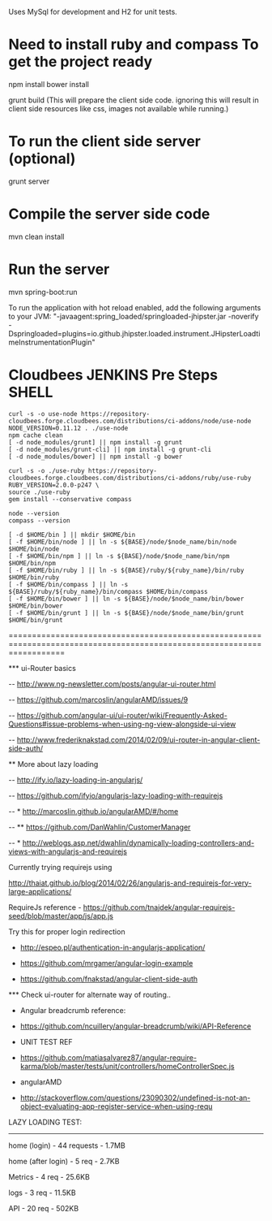 Uses MySql for development and H2 for unit tests.

 Need to install ruby and compass
To get the project ready
========================
npm install
bower install

grunt build
(This will prepare the client side code. ignoring this will result in client side resources like css, images not available while running.)

To run the client side server (optional)
========================================
grunt server

Compile the server side code
============================
mvn clean install

Run the server
==============
mvn spring-boot:run

To run the application with hot reload enabled, add the following arguments to your JVM:
"-javaagent:spring_loaded/springloaded-jhipster.jar -noverify -Dspringloaded=plugins=io.github.jhipster.loaded.instrument.JHipsterLoadtimeInstrumentationPlugin"

Cloudbees JENKINS Pre Steps SHELL
=================================
```
curl -s -o use-node https://repository-cloudbees.forge.cloudbees.com/distributions/ci-addons/node/use-node
NODE_VERSION=0.11.12 . ./use-node
npm cache clean
[ -d node_modules/grunt] || npm install -g grunt
[ -d node_modules/grunt-cli] || npm install -g grunt-cli
[ -d node_modules/bower] || npm install -g bower

curl -s -o ./use-ruby https://repository-cloudbees.forge.cloudbees.com/distributions/ci-addons/ruby/use-ruby
RUBY_VERSION=2.0.0-p247 \
source ./use-ruby
gem install --conservative compass

node --version
compass --version

[ -d $HOME/bin ] || mkdir $HOME/bin
[ -f $HOME/bin/node ] || ln -s ${BASE}/node/$node_name/bin/node $HOME/bin/node
[ -f $HOME/bin/npm ] || ln -s ${BASE}/node/$node_name/bin/npm $HOME/bin/npm
[ -f $HOME/bin/ruby ] || ln -s ${BASE}/ruby/${ruby_name}/bin/ruby $HOME/bin/ruby
[ -f $HOME/bin/compass ] || ln -s ${BASE}/ruby/${ruby_name}/bin/compass $HOME/bin/compass
[ -f $HOME/bin/bower ] || ln -s ${BASE}/node/$node_name/bin/bower $HOME/bin/bower
[ -f $HOME/bin/grunt ] || ln -s ${BASE}/node/$node_name/bin/grunt $HOME/bin/grunt
```
========================================================================================================================

*** ui-Router basics

-- http://www.ng-newsletter.com/posts/angular-ui-router.html

-- https://github.com/marcoslin/angularAMD/issues/9

-- https://github.com/angular-ui/ui-router/wiki/Frequently-Asked-Questions#issue-problems-when-using-ng-view-alongside-ui-view

-- http://www.frederiknakstad.com/2014/02/09/ui-router-in-angular-client-side-auth/


** More about lazy loading

-- http://ify.io/lazy-loading-in-angularjs/

-- https://github.com/ifyio/angularjs-lazy-loading-with-requirejs

-- * http://marcoslin.github.io/angularAMD/#/home

-- ** https://github.com/DanWahlin/CustomerManager

-- * http://weblogs.asp.net/dwahlin/dynamically-loading-controllers-and-views-with-angularjs-and-requirejs


Currently trying requirejs using

http://thaiat.github.io/blog/2014/02/26/angularjs-and-requirejs-for-very-large-applications/

RequireJs reference - https://github.com/tnajdek/angular-requirejs-seed/blob/master/app/js/app.js


Try this for proper login redirection

- http://espeo.pl/authentication-in-angularjs-application/

- https://github.com/mrgamer/angular-login-example

- https://github.com/fnakstad/angular-client-side-auth

*** Check ui-router for alternate way of routing..


* Angular breadcrumb reference:

- https://github.com/ncuillery/angular-breadcrumb/wiki/API-Reference


* UNIT TEST REF

- https://github.com/matiasalvarez87/angular-require-karma/blob/master/tests/unit/controllers/homeControllerSpec.js

- angularAMD

- http://stackoverflow.com/questions/23090302/undefined-is-not-an-object-evaluating-app-register-service-when-using-requ

LAZY LOADING TEST:

------------------

home (login) - 44 requests - 1.7MB

home (after login) - 5 req - 2.7KB

Metrics - 4 req - 25.6KB

logs - 3 req - 11.5KB

API - 20 req - 502KB

